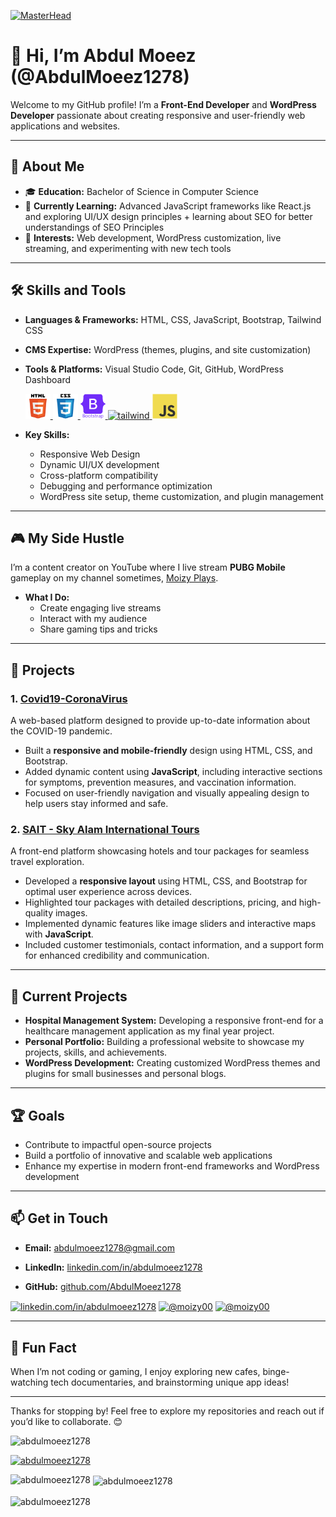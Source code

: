 [![MasterHead](https://media.licdn.com/dms/image/v2/D4D16AQHfiel5HGfElQ/profile-displaybackgroundimage-shrink_350_1400/profile-displaybackgroundimage-shrink_350_1400/0/1732219831808?e=1737590400&v=beta&t=qosNqTCprWT6Ilo4Fv6GM8RpBJJyLCKoQA8DcEpIlGQ)](https://AbdulMoeez1278.io)

# 👋 Hi, I’m Abdul Moeez (@AbdulMoeez1278)

Welcome to my GitHub profile! I’m a **Front-End Developer** and **WordPress Developer** passionate about creating responsive and user-friendly web applications and websites.  

---

## 🚀 About Me
- 🎓 **Education:** Bachelor of Science in Computer Science  
- 🌱 **Currently Learning:** Advanced JavaScript frameworks like React.js and exploring UI/UX design principles + learning about SEO for better understandings of SEO Principles
- 🧩 **Interests:** Web development, WordPress customization, live streaming, and experimenting with new tech tools 

---

## 🛠️ Skills and Tools
- **Languages & Frameworks:** HTML, CSS, JavaScript, Bootstrap, Tailwind CSS 
- **CMS Expertise:** WordPress (themes, plugins, and site customization) 
- **Tools & Platforms:** Visual Studio Code, Git, GitHub, WordPress Dashboard

  <p align="left"> <a href="https://www.w3.org/html/" target="_blank" rel="noreferrer"> <img src="https://raw.githubusercontent.com/devicons/devicon/master/icons/html5/html5-original-wordmark.svg" alt="html5" width="40" height="40"/> </a> <a href="https://www.w3schools.com/css/" target="_blank" rel="noreferrer"> <img src="https://raw.githubusercontent.com/devicons/devicon/master/icons/css3/css3-original-wordmark.svg" alt="css3" width="40" height="40"/> </a> <a href="https://getbootstrap.com" target="_blank" rel="noreferrer"> <img src="https://raw.githubusercontent.com/devicons/devicon/master/icons/bootstrap/bootstrap-plain-wordmark.svg" alt="bootstrap" width="40" height="40"/> </a> <a href="https://tailwindcss.com/" target="_blank" rel="noreferrer"> <img src="https://www.vectorlogo.zone/logos/tailwindcss/tailwindcss-icon.svg" alt="tailwind" width="40" height="40"/> </a> <a href="https://developer.mozilla.org/en-US/docs/Web/JavaScript" target="_blank" rel="noreferrer"> <img src="https://raw.githubusercontent.com/devicons/devicon/master/icons/javascript/javascript-original.svg" alt="javascript" width="40" height="40"/> </a> </p>

- **Key Skills:**  
  - Responsive Web Design  
  - Dynamic UI/UX development  
  - Cross-platform compatibility  
  - Debugging and performance optimization  
  - WordPress site setup, theme customization, and plugin management  

---

## 🎮 My Side Hustle
I’m a content creator on YouTube where I live stream **PUBG Mobile** gameplay on my channel sometimes, [Moizy Plays](https://www.youtube.com/channel/UCddS4GP_z65olX6ouQJpNnQ).  
- **What I Do:**  
  - Create engaging live streams  
  - Interact with my audience  
  - Share gaming tips and tricks  

---

## 🌟 Projects

### 1. [Covid19-CoronaVirus](https://github.com/AbdulMoeez1278/Covid19-CoronaVirus_Website)
A web-based platform designed to provide up-to-date information about the COVID-19 pandemic.  
- Built a **responsive and mobile-friendly** design using HTML, CSS, and Bootstrap.  
- Added dynamic content using **JavaScript**, including interactive sections for symptoms, prevention measures, and vaccination information.  
- Focused on user-friendly navigation and visually appealing design to help users stay informed and safe.  

### 2. [SAIT - Sky Alam International Tours](https://github.com/AbdulMoeez1278/SAIT-WEB-BASED-Project)
A front-end platform showcasing hotels and tour packages for seamless travel exploration.  
- Developed a **responsive layout** using HTML, CSS, and Bootstrap for optimal user experience across devices.  
- Highlighted tour packages with detailed descriptions, pricing, and high-quality images.  
- Implemented dynamic features like image sliders and interactive maps with **JavaScript**.  
- Included customer testimonials, contact information, and a support form for enhanced credibility and communication.  

---

## 🌟 Current Projects
- **Hospital Management System:** Developing a responsive front-end for a healthcare management application as my final year project.  
- **Personal Portfolio:** Building a professional website to showcase my projects, skills, and achievements.
- **WordPress Development:** Creating customized WordPress themes and plugins for small businesses and personal blogs.

---

## 🏆 Goals
- Contribute to impactful open-source projects  
- Build a portfolio of innovative and scalable web applications  
- Enhance my expertise in modern front-end frameworks and WordPress development  

---

## 📫 Get in Touch
- **Email:** [abdulmoeez1278@gmail.com](mailto:abdulmoeez1278@gmail.com)  
- **LinkedIn:** [linkedin.com/in/abdulmoeez1278](https://linkedin.com/in/abdulmoeez1278)  
- **GitHub:** [github.com/AbdulMoeez1278](https://github.com/AbdulMoeez1278)

  <p align="left">
<a href="https://linkedin.com/in/linkedin.com/in/abdulmoeez1278" target="blank"><img align="center" src="https://raw.githubusercontent.com/rahuldkjain/github-profile-readme-generator/master/src/images/icons/Social/linked-in-alt.svg" alt="linkedin.com/in/abdulmoeez1278" height="30" width="40" /></a>
<a href="https://fb.com/@moizy00" target="blank"><img align="center" src="https://raw.githubusercontent.com/rahuldkjain/github-profile-readme-generator/master/src/images/icons/Social/facebook.svg" alt="@moizy00" height="30" width="40" /></a>
<a href="https://www.instagram.com/moizy00?igsh=dnQ2bmtxNnZjZXR5" target="blank"><img align="center" src="https://raw.githubusercontent.com/rahuldkjain/github-profile-readme-generator/master/src/images/icons/Social/instagram.svg" alt="@moizy00" height="30" width="40" /></a>
</p>

---

## 🎯 Fun Fact
When I’m not coding or gaming, I enjoy exploring new cafes, binge-watching tech documentaries, and brainstorming unique app ideas!  

---

Thanks for stopping by! Feel free to explore my repositories and reach out if you’d like to collaborate. 😊  

<p align="left"> <img src="https://komarev.com/ghpvc/?username=abdulmoeez1278&label=Profile%20views&color=0e75b6&style=flat" alt="abdulmoeez1278" /> </p>

<p align="left"> <a href="https://github.com/ryo-ma/github-profile-trophy"><img src="https://github-profile-trophy.vercel.app/?username=abdulmoeez1278" alt="abdulmoeez1278" /></a> </p>

<p><img align="left" src="https://github-readme-stats.vercel.app/api/top-langs?username=abdulmoeez1278&show_icons=true&locale=en&layout=compact" alt="abdulmoeez1278" /></p>

<p>&nbsp;<img align="center" src="https://github-readme-stats.vercel.app/api?username=abdulmoeez1278&show_icons=true&locale=en" alt="abdulmoeez1278" /></p>

<p><img align="center" src="https://github-readme-streak-stats.herokuapp.com/?user=abdulmoeez1278&" alt="abdulmoeez1278" /></p>
<!---
AbdulMoeez1278/AbdulMoeez1278 is a ✨ special ✨ repository because its `README.md` (this file) appears on your GitHub profile.
You can click the Preview link to take a look at your changes.
--->

